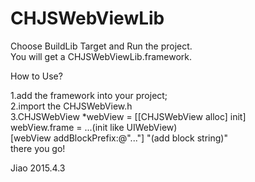 # CHJSWebViewLib

Choose BuildLib Target and Run the project.<br>
You will get a CHJSWebViewLib.framework.<br>

How to Use?<br>

1.add the framework into your project;<br>
2.import the CHJSWebView.h<br>
3.CHJSWebView *webView = [[CHJSWebView alloc] init]<br>
  webView.frame = ...(init like UIWebView)<br>
  [webView addBlockPrefix:@"..."] "(add block string)"<br>
  there you go!

Jiao 2015.4.3
